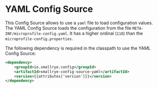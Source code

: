 # YAML Config Source

This Config Source allows to use a `yaml` file to load configuration values. The YAML Config Source loads the 
configuration from the file `META-INF/microprofile-config.yaml`. It has a higher ordinal (`110`) than the 
`microprofile-config.properties`.

The following dependency is required in the classpath to use the YAML Config Source:

```xml
<dependency>
    <groupId>io.smallrye.config</groupId>
    <artifactId>smallrye-config-source-yaml</artifactId>
    <version>{{attributes['version']}}</version>
</dependency>
```
